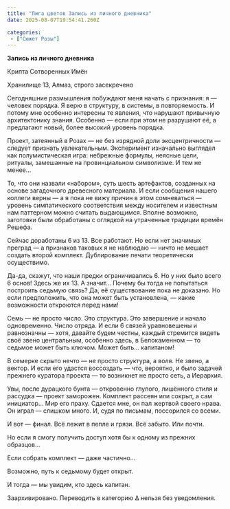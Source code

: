 ```yaml
---
title: "Лига цветов Запись из личного дневника"
date: 2025-08-07T19:54:41.260Z

categories:
 - ["Сюжет Розы"]
---
```


**Запись из личного дневника**

Крипта Сотворенных Имён

Хранилище 13, Алмаз, строго засекречено

Сегодняшние размышления побуждают меня начать с признания: я — человек
порядка. Я верю в структуру, в системы, в повторяемость. И потому мне
особенно интересны те явления, что нарушают привычную архитектонику
знания. Особенно — если при этом не разрушают её, а предлагают новый,
более высокий уровень порядка.

Проект, затеянный в Розах — не без изрядной доли эксцентричности —
следует признать увлекательным. Эксперимент изначально выглядел как
полумистическая игра: небрежные формулы, неясные цели, ритуалы,
замешанные на провинциальном символизме. И тем не менее…

То, что они назвали «набором», суть шесть артефактов, созданных на
основе загадочного древесного материала. И если сообщения нашего коллеги
верны — а я пока не вижу причин в этом сомневаться — уровень
симпатического соответствия между носителем и известным нам паттерном
можно считать выдающимся. Вполне возможно, заготовки были обработаны с
оглядкой на утраченные традиции времён Решефа.

Сейчас доработаны 6 из 13. Все работают. Но если нет значимых преград —
а признаков таковых я не наблюдаю — ничто не мешает создать второй
комплект. Дублирование печати теоретически осуществимо.

Да-да, скажут, что наши предки ограничивались 6. Но у них было всего 6
основ! Здесь же их 13. А значит… Почему бы тогда не попытаться построить
седьмую связь? Да, её существование пока не доказано. Но если
предположить, что она может быть установлена, — какие возможности
откроются перед нами!

Семь — не просто число. Это структура. Это завершение и начало
одновременно. Число отряда. И если 6 связей уравновешены и равнозначны —
хотя, давайте будем честны, каждый стремится видеть своё звено
центральным, особенно здесь, в Белокаменном — то седьмое может быть
ключом. Может быть… капитаном!

В семерке скрыто нечто — не просто структура, а воля. Не звено, а
вектор. И если его удастся воссоздать — что, вероятно, и было задачей
прежнего куратора проекта — то возникнет не просто сеть, а Иерархия.

Увы, после дурацкого бунта — откровенно глупого, лишённого стиля и
рассудка — проект заморожен. Комплект рассеян или сокрыт, а сам
инициатор… Мир его праху. Сдается мне, он пал жертвой своего нрава. Он
играл — слишком много. И, судя по письмам, поссорился со всеми.

И вот — финал. Всё лежит в пепле и грязи. Всё забыто. Или почти.

Но если я смогу получить доступ хотя бы к одному из прежних образцов...

Если собрать комплект — даже частично...

Возможно, путь к седьмому будет открыт.

И тогда — мы увидим, кто здесь капитан.

Заархивировано. Переводить в категорию Δ нельзя без уведомления.
